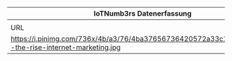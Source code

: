 |IoTNumb3rs Datenerfassung|||||||||||
| ---- | ---- | ---- | ---- | ---- | ---- | ---- | ---- | ---- | ---- | ---- |
||||||||||||
|URL|home_url|filename|device_class|device_count|market_class|market_volume|prognosis_year|publication_year|authorship_class|Dropbox folder|
|https://i.pinimg.com/736x/4b/a3/76/4ba37656736420572a33c1571e89405f--the-rise-internet-marketing.jpg|https://www.pinterest.de/kyriakoskasis/|file11_4ba37656736420572a33c1571e89405f--the-rise-internet-marketing.jpg||||||||JinlinHolic/20181110-1800|
